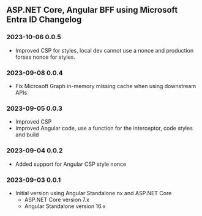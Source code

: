 ## ASP.NET Core, Angular BFF using Microsoft Entra ID Changelog

### 2023-10-06 0.0.5

- Improved CSP for styles, local dev cannot use a nonce and production forses nonce for styles.

### 2023-09-08 0.0.4

- Fix Microsoft Graph in-memory missing cache when using downstream APIs

### 2023-09-05 0.0.3

- Improved CSP
- Improved Angular code, use a function for the interceptor, code styles and build

### 2023-09-04 0.0.2

- Added support for Angular CSP style nonce

### 2023-09-03 0.0.1

- Initial version using Angular Standalone nx and ASP.NET Core
  - ASP.NET Core version 7.x
  - Angular Standalone version 16.x
